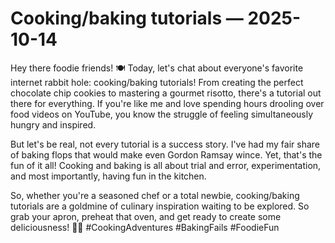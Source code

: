 # Cooking/baking tutorials — 2025-10-14

Hey there foodie friends! 🍽️ Today, let's chat about everyone's favorite internet rabbit hole: cooking/baking tutorials! From creating the perfect chocolate chip cookies to mastering a gourmet risotto, there's a tutorial out there for everything. If you're like me and love spending hours drooling over food videos on YouTube, you know the struggle of feeling simultaneously hungry and inspired.

But let's be real, not every tutorial is a success story. I've had my fair share of baking flops that would make even Gordon Ramsay wince. Yet, that's the fun of it all! Cooking and baking is all about trial and error, experimentation, and most importantly, having fun in the kitchen.

So, whether you're a seasoned chef or a total newbie, cooking/baking tutorials are a goldmine of culinary inspiration waiting to be explored. So grab your apron, preheat that oven, and get ready to create some deliciousness! 🍪🔥 #CookingAdventures #BakingFails #FoodieFun